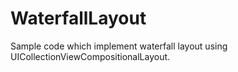 # WaterfallLayout
Sample code which implement waterfall layout using UICollectionViewCompositionalLayout.

